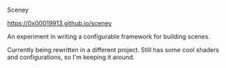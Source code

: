 Sceney

https://0x00019913.github.io/sceney

An experiment in writing a configurable framework for building scenes.

Currently being rewritten in a different project. Still has some cool shaders and configurations, so I'm keeping it around.

